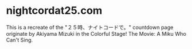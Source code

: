 # nightcordat25.com
This is a recreate of the "２５時、ナイトコードで。"  countdown page originate by Akiyama Mizuki in the Colorful Stage! The Movie: A Miku Who Can't Sing.
